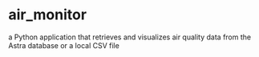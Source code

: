 # air_monitor
a Python application that retrieves and visualizes air quality data from the Astra database or a local CSV file
